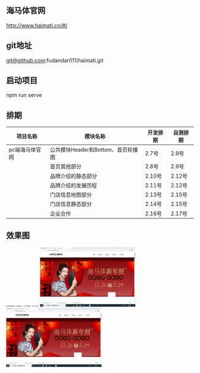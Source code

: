 ## 海马体官网

http://www.haimati.cn/#/

## git地址

git@github.com:fudandan111/haimati.git

## 启动项目

npm run serve

## 排期

| 项目名称       | 模块名称                           | 开发排期 | 自测排期 |
| -------------- | ---------------------------------- | -------- | -------- |
| pc端海马体官网 | 公共模块Header和Bottom、首页轮播图 | 2.7号    | 2.9号    |
|                | 首页其他部分                       | 2.8号    | 2.9号    |
|                | 品牌介绍的静态部分                 | 2.10号   | 2.12号   |
|                | 品牌介绍的发展历程                 | 2.11号   | 2.12号   |
|                | 门店信息地图部分                   | 2.13号   | 2.15号   |
|                | 门店信息静态部分                   | 2.14号   | 2.15号   |
|                | 企业合作                           | 2.16号   | 2.17号   |

## 效果图

<img src="C:\Users\付丹丹\Desktop\vue\haimati\designImage\home.png" alt="首页效果图" style="zoom:25%;" />

<img src="C:\Users\付丹丹\Desktop\vue\haimati\designImage\introduce.png" alt="品牌介绍" style="zoom:25%;" />

<img src="C:\Users\付丹丹\Desktop\vue\haimati\designImage\info.png" alt="门店信息" style="zoom:25%;" />

<img src="C:\Users\付丹丹\Desktop\vue\haimati\designImage\cooperation.png" alt="企业合作" style="zoom:25%;" />

<img src="./designImage/home.png" alt="首页" style="zoom:25%;"/>

<img src="/designImage/home.png" alt="首页" style="zoom:25%;" />
